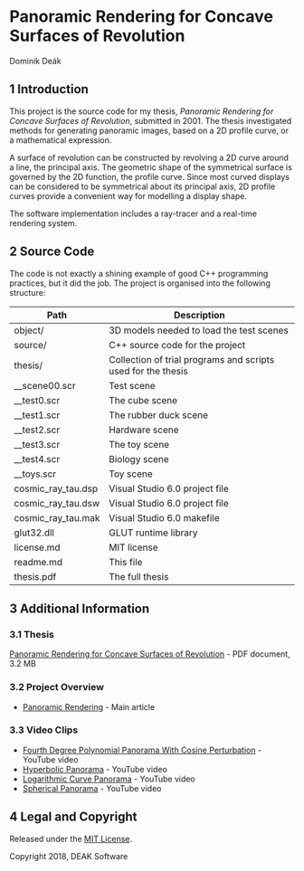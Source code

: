 # Panoramic Rendering for Concave Surfaces of Revolution

Dominik Deák


## 1 Introduction

This project is the source code for my thesis, *Panoramic Rendering for Concave Surfaces of Revolution*, submitted in 2001. The thesis investigated methods for generating panoramic images, based on a 2D profile curve, or a mathematical expression.

A surface of revolution can be constructed by revolving a 2D curve around a line, the principal axis. The geometric shape of the symmetrical surface is governed by the 2D function, the profile curve. Since most curved displays can be considered to be symmetrical about its principal axis, 2D profile curves provide a convenient way for modelling a display shape.

The software implementation includes a ray-tracer and a real-time rendering system.


## 2 Source Code

The code is not exactly a shining example of good C++ programming practices, but it did the job. The project is organised into the following structure:

Path               | Description
---                | ---
object/            | 3D models needed to load the test scenes
source/            | C++ source code for the project
thesis/            | Collection of trial programs and scripts used for the thesis
__scene00.scr      | Test scene
__test0.scr        | The cube scene
__test1.scr        | The rubber duck scene
__test2.scr        | Hardware scene
__test3.scr        | The toy scene
__test4.scr        | Biology scene
__toys.scr         | Toy scene
cosmic_ray_tau.dsp | Visual Studio 6.0 project file
cosmic_ray_tau.dsw | Visual Studio 6.0 project file
cosmic_ray_tau.mak | Visual Studio 6.0 makefile
glut32.dll         | GLUT runtime library
license.md         | MIT license
readme.md          | This file
thesis.pdf         | The full thesis


## 3 Additional Information

### 3.1 Thesis

[Panoramic Rendering for Concave Surfaces of Revolution](./thesis.pdf) - PDF document, 3.2 MB

### 3.2 Project Overview

* [Panoramic Rendering](https://deaksoftware.com.au/articles/panoramic_rendering) - Main article

### 3.3 Video Clips

* [Fourth Degree Polynomial Panorama With Cosine Perturbation](https://www.youtube.com/watch?v=MCSk8av_H7Q) - YouTube video
* [Hyperbolic Panorama](https://www.youtube.com/watch?v=RVNAbg3a7mA) - YouTube video
* [Logarithmic Curve Panorama](https://www.youtube.com/watch?v=fmpXRi-tAOo) - YouTube video
* [Spherical Panorama](https://www.youtube.com/watch?v=hjgnWKOimcQ) - YouTube video


## 4 Legal and Copyright

Released under the [MIT License](./license.md).

Copyright 2018, DEAK Software

